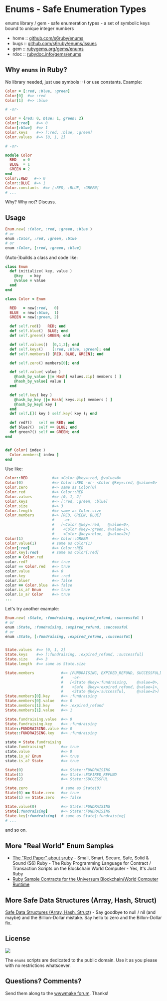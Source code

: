 # Enums - Safe Enumeration Types

enums library / gem - safe enumeration types - a set of symbolic keys bound to unique integer numbers

* home  :: [github.com/s6ruby/enums](https://github.com/s6ruby/enums)
* bugs  :: [github.com/s6ruby/enums/issues](https://github.com/s6ruby/enums/issues)
* gem   :: [rubygems.org/gems/enums](https://rubygems.org/gems/enums)
* rdoc  :: [rubydoc.info/gems/enums](http://rubydoc.info/gems/enums)


##  Why `enums` in Ruby?

No library needed, just use symbols :-) or use constants. Example:

``` ruby
Color = [:red, :blue, :green]
Color[0]  #=> :red
Color[1]  #=> :blue

# -or-

Color = {red: 0, blue: 1, green: 2}
Color[:red]   #=> 0
Color[:blue]  #=> 1
Color.keys    #=> [:red, :blue, :green]
Color.values  #=> [0, 1, 2]

# -or-

module Color
  RED   = 0
  BLUE  = 1
  GREEN = 2
end
Color::RED   #=> 0
Color::BLUE  #=> 1
Color.constants  #=> [:RED, :BLUE, :GREEN]
# ...
```

Why? Why not? Discuss.


## Usage

``` ruby
Enum.new( :Color, :red, :green, :blue )
# or
enum :Color, :red, :green, :blue
# or
enum :Color, [:red, :green, :blue]
```


(Auto-)builds a class and code like:

``` ruby
class Enum
  def initialize( key, value )
    @key   = key
    @value = value
  end
end

class Color < Enum

  RED   = new(:red,   0)
  BLUE  = new(:blue,  1)
  GREEN = new(:green, 2)

  def self.red()   RED; end
  def self.blue()  BLUE; end
  def self.green() GREEN; end

  def self.values()  [0,1,2]; end
  def self.keys()    [:red, :blue, :green]; end
  def self.members() [RED, BLUE, GREEN]; end

  def self.zero() members[0]; end

  def self.value( value )
    @hash_by_value ||= Hash[ values.zip( members ) ]
    @hash_by_value[ value ]
  end

  def self.key( key )
    @hash_by_key ||= Hash[ keys.zip( members ) ]
    @hash_by_key[ key ]
  end
  def self.[]( key ) self.key( key ); end

  def red?()   self == RED; end
  def blue?()  self == BLUE; end
  def green?() self == GREEN; end
end


def Color( index )
  Color.members[ index ]
end
```




Use like:

``` ruby
Color::RED           #=> <Color @key=:red, @value=0>
Color(0)             #=> Color::RED -or- <Color @key=:red, @value=0>
Color.zero           #=> same as Color(0)
Color.red            #=> Color::RED
Color.values         #=> [0, 1, 2]
Color.keys           #=> [:red, :green, :blue]
Color.size           #=> 3
Color.length         #=> same as Color.size
Color.members        #=> [RED, GREEN, BLUE]
                     #    -or-
                     #   [<Color @key=:red,   @value=0>,
                     #    <Color @key=:green, @value=1>,
                     #    <Color @key=:blue,  @value=2>]
Color(1)             #=> Color::GREEN
Color.value(1)       # same as Color(1)
Color[:red]          #=> Color::RED
Color.key(:red)      # same as Color[:red]
color = Color.red
color.red?           #=> true
color == Color.red   #=> true
color.value          #=> 0
color.key            #=> :red
color.blue?          #=> false
color == Color.blue  #=> false
color.is_a? Enum     #=> true
color.is_a? Color    #=> true
...
```

Let's try another example:

``` ruby
Enum.new( :State, :fundraising, :expired_refund, :successful )
# or
enum :State, :fundraising, :expired_refund, :successful
# or
enum :State, [:fundraising, :expired_refund, :successful]


State.values  #=> [0, 1, 2]
State.keys    #=> [:fundraising, :expired_refund, :successful]
State.size    #=> 3
State.length  #=> same as State.size

State.members            #=> [FUNDRAISING, EXPIRED_REFUND, SUCCESSFUL]
                         #    -or-
                         #   [<State @key=:fundraising,    @value=0>,
                         #    <Safe  @key=:expired_refund, @value=1>,
                         #    <State @key=:successful,     @value=2>]
State.members[0].key     #=> :fundraising
State.members[0].value   #=> 0
State.members[1].key     #=> :expired_refund
State.members[1].value   #=> 1

State.fundraising.value  #=> 0
State.fundraising.key    #=> :fundraising
State::FUNDRAISING.value #=> 0
State::FUNDRAISING.key   #=> :fundraising

state = State.fundraising
state.fundraising?       #=> true
state.value              #=> 0
state.is_a? Enum         #=> true
state.is_a? State        #=> true

State(0)                 #=> State::FUNDRAISING
State(1)                 #=> State::EXPIRED_REFUND
State(2)                 #=> State::SUCCESSFUL

State.zero               # same as State(0)
State(0) == State.zero   #=> true
State(1) == State.zero   #=> false

State.value(0)           #=> State::FUNDRAISING
State[:fundraising]      #=> State::FUNDRAISING
State.key(:fundraising)  # same as State[:fundraising]
# ...
```

and so on.



## More "Real World" Enum Samples

- [The "Red Paper" about sruby](https://github.com/s6ruby/redpaper) - Small, Smart, Secure, Safe, Solid & Sound (S6) Ruby - The Ruby Programming Language for Contract / Transaction Scripts on the Blockchain World Computer - Yes, It's Just Ruby
- [Ruby Sample Contracts for the Universum Blockchain/World Computer Runtime](https://github.com/s6ruby/universum-contracts)


## More Safe Data Structures (Array, Hash, Struct)

[Safe Data Structures (Array, Hash, Struct)](https://github.com/s6ruby/safestruct) - Say goodbye to null / nil (and maybe) and the Billion-Dollar mistake. Say hello to zero and the Billon-Dollar fix.



## License

![](https://publicdomainworks.github.io/buttons/zero88x31.png)

The `enums` scripts are dedicated to the public domain.
Use it as you please with no restrictions whatsoever.


## Questions? Comments?

Send them along to the [wwwmake forum](http://groups.google.com/group/wwwmake).
Thanks!
